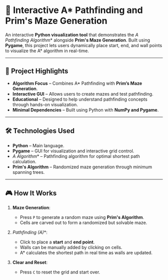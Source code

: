 # 🚀 Interactive A* Pathfinding and Prim's Maze Generation  

An interactive **Python visualization tool** that demonstrates the **A* Pathfinding Algorithm** alongside **Prim's Maze Generation**. Built using **Pygame**, this project lets users dynamically place start, end, and wall points to visualize the A* algorithm in real-time.

---

## 🎯 Project Highlights  
- **Algorithm Focus** – Combines A* Pathfinding with **Prim’s Maze Generation**.  
- **Interactive GUI** – Allows users to create mazes and test pathfinding.  
- **Educational** – Designed to help understand pathfinding concepts through hands-on visualization.  
- **Minimal Dependencies** – Built using Python with **NumPy and Pygame**.  

---

## 🛠️ Technologies Used  
- **Python** – Main language.  
- **Pygame** – GUI for visualization and interactive grid control.  
- **A* Algorithm** – Pathfinding algorithm for optimal shortest path calculation.  
- **Prim's Algorithm** – Randomized maze generation through minimum spanning trees.  

---

## 🎮 How It Works  
1. **Maze Generation**:  
   - Press `P` to generate a random maze using **Prim's Algorithm**.  
   - Cells are carved out to form a randomized but solvable maze.  

2. **Pathfinding (A*)**:  
   - Click to place a **start** and **end point**.  
   - Walls can be manually added by clicking on cells.  
   - A* calculates the shortest path in real time as walls are updated.  

3. **Clear and Reset**:  
   - Press `C` to reset the grid and start over.
     
